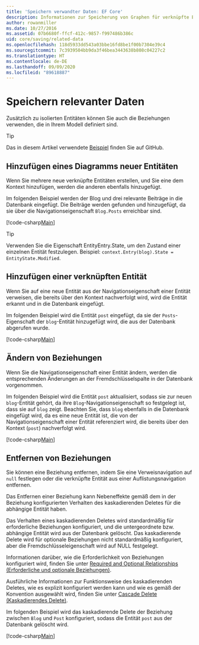 ```yaml
---
title: 'Speichern verwandter Daten: EF Core'
description: Informationen zur Speicherung von Graphen für verknüpfte Entitäten und Verwaltung von Beziehungen in Entity Framework Core
author: rowanmiller
ms.date: 10/27/2016
ms.assetid: 07b6680f-ffcf-412c-9857-f997486b386c
uid: core/saving/related-data
ms.openlocfilehash: 118d5933dd543a03bbe16fd8be1f00b7304e39c4
ms.sourcegitcommit: 7c3939504bb9da3f46bea3443638b808c04227c2
ms.translationtype: HT
ms.contentlocale: de-DE
ms.lasthandoff: 09/09/2020
ms.locfileid: "89618887"
---
```

# <a name="saving-related-data"></a>Speichern relevanter Daten

Zusätzlich zu isolierten Entitäten können Sie auch die Beziehungen verwenden, die in Ihrem Modell definiert sind.

> [!TIP]  
> Das in diesem Artikel verwendete [Beispiel](https://github.com/dotnet/EntityFramework.Docs/tree/master/samples/core/Saving/RelatedData/) finden Sie auf GitHub.

## <a name="adding-a-graph-of-new-entities"></a>Hinzufügen eines Diagramms neuer Entitäten

Wenn Sie mehrere neue verknüpfte Entitäten erstellen, und Sie eine dem Kontext hinzufügen, werden die anderen ebenfalls hinzugefügt.

Im folgenden Beispiel werden der Blog und drei relevante Beiträge in die Datenbank eingefügt. Die Beiträge werden gefunden und hinzugefügt, da sie über die Navigationseigenschaft `Blog.Posts` erreichbar sind.

[!code-csharp[Main](../../../samples/core/Saving/RelatedData/Sample.cs#AddingGraphOfEntities)]

> [!TIP]  
> Verwenden Sie die Eigenschaft EntityEntry.State, um den Zustand einer einzelnen Entität festzulegen. Beispiel: `context.Entry(blog).State = EntityState.Modified`.

## <a name="adding-a-related-entity"></a>Hinzufügen einer verknüpften Entität

Wenn Sie auf eine neue Entität aus der Navigationseigenschaft einer Entität verweisen, die bereits über den Kontext nachverfolgt wird, wird die Entität erkannt und in die Datenbank eingefügt.

Im folgenden Beispiel wird die Entität `post` eingefügt, da sie der `Posts`-Eigenschaft der `blog`-Entität hinzugefügt wird, die aus der Datenbank abgerufen wurde.

[!code-csharp[Main](../../../samples/core/Saving/RelatedData/Sample.cs#AddingRelatedEntity)]

## <a name="changing-relationships"></a>Ändern von Beziehungen

Wenn Sie die Navigationseigenschaft einer Entität ändern, werden die entsprechenden Änderungen an der Fremdschlüsselspalte in der Datenbank vorgenommen.

Im folgenden Beispiel wird die Entität `post` aktualisiert, sodass sie zur neuen `blog`-Entität gehört, da ihre `Blog`-Navigationseigenschaft so festgelegt ist, dass sie auf `blog` zeigt. Beachten Sie, dass `blog` ebenfalls in die Datenbank eingefügt wird, da es eine neue Entität ist, die von der Navigationseigenschaft einer Entität referenziert wird, die bereits über den Kontext (`post`) nachverfolgt wird.

[!code-csharp[Main](../../../samples/core/Saving/RelatedData/Sample.cs#ChangingRelationships)]

## <a name="removing-relationships"></a>Entfernen von Beziehungen

Sie können eine Beziehung entfernen, indem Sie eine Verweisnavigation auf `null` festlegen oder die verknüpfte Entität aus einer Auflistungsnavigation entfernen.

Das Entfernen einer Beziehung kann Nebeneffekte gemäß dem in der Beziehung konfigurierten Verhalten des kaskadierenden Deletes für die abhängige Entität haben.

Das Verhalten eines kaskadierenden Deletes wird standardmäßig für erforderliche Beziehungen konfiguriert, und die untergeordnete bzw. abhängige Entität wird aus der Datenbank gelöscht. Das kaskadierende Delete wird für optionale Beziehungen nicht standardmäßig konfiguriert, aber die Fremdschlüsseleigenschaft wird auf NULL festgelegt.

Informationen darüber, wie die Erforderlichkeit von Beziehungen konfiguriert wird, finden Sie unter [Required and Optional Relationships (Erforderliche und optionale Beziehungen)](xref:core/modeling/relationships#required-and-optional-relationships).

Ausführliche Informationen zur Funktionsweise des kaskadierenden Deletes, wie es explizit konfiguriert werden kann und wie es gemäß der Konvention ausgewählt wird, finden Sie unter [Cascade Delete (Kaskadierendes Delete)](xref:core/saving/cascade-delete).

Im folgenden Beispiel wird das kaskadierende Delete der Beziehung zwischen `Blog` und `Post` konfiguriert, sodass die Entität `post` aus der Datenbank gelöscht wird.

[!code-csharp[Main](../../../samples/core/Saving/RelatedData/Sample.cs#RemovingRelationships)]
